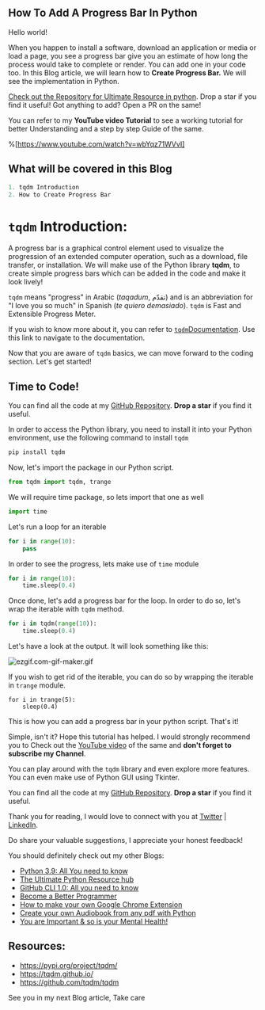 ## How To Add A Progress Bar In Python

Hello world!

When you happen to install a software, download an application or media or load a page, you see a progress bar give you an estimate of how long the process would take to complete or render. You can add one in your code too. In this Blog article, we will learn how to **Create Progress Bar.** We will see the implementation in Python.

[Check out the Repository for Ultimate Resource in python](https://github.com/ayushi7rawat/Ultimate-Python-Resource-Hub). Drop a star if you find it useful! Got anything to add? Open a PR on the same!

You can refer to my **YouTube video Tutorial** to see a working tutorial for better Understanding and a step by step Guide of the same. 

%[https://www.youtube.com/watch?v=wbYqz71WVvI]

## What will be covered in this Blog

```python
1. tqdm Introduction
2. How to Create Progress Bar
```

# `tqdm` Introduction:

A progress bar is a graphical control element used to visualize the progression of an extended computer operation, such as a download, file transfer, or installation. We will make use of the Python library **tqdm**, to create simple progress bars which can be added in the code and make it look lively!

`tqdm` means "progress" in Arabic (*taqadum*, تقدّم) and is an abbreviation for "I love you so much" in Spanish (*te quiero demasiado*).  `tqdm` is Fast and Extensible Progress Meter.

If you wish to know more about it, you can refer to [`tqdm`Documentation](https://pypi.org/project/speedtest-cli/). Use this link to navigate to the documentation.

Now that you are aware of `tqdm`  basics, we can move forward to the coding section. Let's get started!

## Time to Code!

You can find all the code at my [GitHub Repository](https://github.com/ayushi7rawat/Youtube-Projects/tree/master/create%20progress%20bar). **Drop a star** if you find it useful.



In order to access the Python library, you need to install it into your Python environment, use the following command to install `tqdm` 

```python
pip install tqdm
```

Now, let's import the package in our Python script.

```python
from tqdm import tqdm, trange
```

We will require time package, so lets import that one as well

```python
import time
```

Let's run a loop for an iterable

```python
for i in range(10):
    pass
```

In order to see the progress, lets make use of `time` module

```python
for i in range(10):
    time.sleep(0.4)
```

Once done, let's add a progress bar for the loop. In order to do so, let's wrap the iterable with `tqdm` method.

```python
for i in tqdm(range(10)):
    time.sleep(0.4)
```

Let's have a look at the output. It will look something like this:

![ezgif.com-gif-maker.gif](https://cdn.hashnode.com/res/hashnode/image/upload/v1605924026724/2xM1w9uPi.gif)

If you wish to get rid of the iterable, you can do so by wrapping the iterable in `trange` module.

```
for i in trange(5):
    sleep(0.4)
```

This is how you can add a progress bar in your python script. That's it! 

Simple, isn't it? Hope this tutorial has helped. I would strongly recommend you to Check out the [YouTube video](https://www.youtube.com/watch?v=wbYqz71WVvI) of the same and **don't forget to subscribe my Channel**.

You can play around with the `tqdm` library and even explore more features. You can even make use of Python GUI using Tkinter.

You can find all the code at my [GitHub Repository](https://github.com/ayushi7rawat/Youtube-Projects/tree/master/create%20progress%20bar). **Drop a star** if you find it useful.

Thank you for reading, I would love to connect with you at [Twitter](https://twitter.com/ayushi7rawat) | [LinkedIn](https://www.linkedin.com/in/ayushi7rawat/).

Do share your valuable suggestions, I appreciate your honest feedback!

You should definitely check out my other Blogs:

- [Python 3.9: All You need to know](https://ayushirawat.com/python-39-all-you-need-to-know)
- [The Ultimate Python Resource hub](https://ayushirawat.com/the-ultimate-python-resource-hub)
- [GitHub CLI 1.0: All you need to know](https://ayushirawat.com/github-cli-10-all-you-need-to-know)
- [Become a Better Programmer](https://ayushirawat.com/become-a-better-programmer)
- [How to make your own Google Chrome Extension](https://ayushirawat.com/how-to-make-your-own-google-chrome-extension-1)
- [Create your own Audiobook from any pdf with Python](https://ayushirawat.com/create-your-own-audiobook-from-any-pdf-with-python)
- [You are Important & so is your Mental Health!](https://ayushirawat.com/you-are-important-and-so-is-your-mental-health)

## Resources:

- https://pypi.org/project/tqdm/
- https://tqdm.github.io/
- https://github.com/tqdm/tqdm

See you in my next Blog article, Take care
